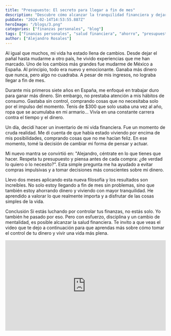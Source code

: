 ```yaml
---
title: "Presupuesto: El secreto para llegar a fin de mes"
description: "Descubre cómo alcanzar la tranquilidad financiera y dejar atrás las deudas. Una historia personal de transformación y consejos prácticos para tomar el control de tu dinero."
pubDate: "2024-02-14T14:53:55.887Z"
heroImage: "/blogs/3.png"
categories: ["finanzas personales", "blog"]
tags: ["finanzas personales", "salud financiera", "ahorro", "presupuesto", "control de gastos"]
author: ["Alejandro Rosales"]
---
```


Al igual que muchos, mi vida ha estado llena de cambios. Desde dejar el pañal hasta mudarme a otro país, he vivido experiencias que me han marcado. Uno de los cambios más grandes fue mudarme de México a España. Al principio, todo era nuevo y emocionante. Ganaba más dinero que nunca, pero algo no cuadraba. A pesar de mis ingresos, no lograba llegar a fin de mes.

Durante mis primeros siete años en España, me enfoqué en trabajar duro para ganar más dinero. Sin embargo, no prestaba atención a mis hábitos de consumo. Gastaba sin control, comprando cosas que no necesitaba solo por el impulso del momento. Tenis de $300 que solo usaba una vez al año, ropa que se acumulaba en mi armario... Vivía en una constante carrera contra el tiempo y el dinero.

Un día, decidí hacer un inventario de mi vida financiera. Fue un momento de cruda realidad. Me di cuenta de que había estado viviendo por encima de mis posibilidades, comprando cosas que no me hacían feliz. En ese momento, tomé la decisión de cambiar mi forma de pensar y actuar.

Mi nuevo mantra se convirtió en: "Alejandro, céntrate en lo que tienes que hacer. Respeta tu presupuesto y piensa antes de cada compra: ¿de verdad lo quiero o lo necesito?". Esta simple pregunta me ha ayudado a evitar compras impulsivas y a tomar decisiones más conscientes sobre mi dinero.

Llevo dos meses aplicando esta nueva filosofía y los resultados son increíbles. No solo estoy llegando a fin de mes sin problemas, sino que también estoy ahorrando dinero y viviendo con mayor tranquilidad. He aprendido a valorar lo que realmente importa y a disfrutar de las cosas simples de la vida.

Conclusión
Si estás luchando por controlar tus finanzas, no estás solo. Yo también he pasado por eso. Pero con esfuerzo, disciplina y un cambio de mentalidad, es posible alcanzar la salud financiera. Te invito a que veas el video que te dejo a continuación para que aprendas más sobre cómo tomar el control de tu dinero y vivir una vida más plena.

<div class="iframe-container" style="position: relative; width: 100%; height: 0; padding-bottom: 56.25%; overflow: hidden;">
  <iframe width="560" height="315" src="https://www.youtube.com/embed/CgJeVy_ySZQ?si=m-oFb4neePl68fZe" title="YouTube video player" frameborder="0" allow="accelerometer; autoplay; clipboard-write; encrypted-media; gyroscope; picture-in-picture; web-share" allowfullscreen style="position: absolute; top: 0; left: 0; width: 100%; height: 100%; border: none;"></iframe>
</div>